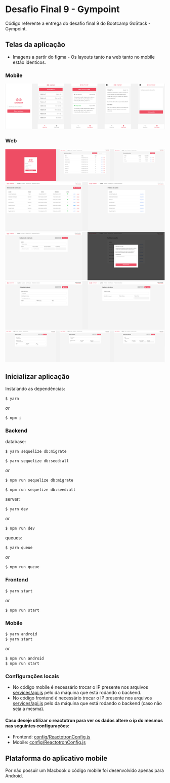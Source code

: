 # Desafio Final 9 - Gympoint

Código referente a entrega do desafio final 9 do Bootcamp GoStack - Gympoint.

## Telas da aplicação
* Imagens a partir do figma - Os layouts tanto na web tanto no mobile estão identicos.
### Mobile

![Mobile1](https://github.com/filipebsmaia/gympoint/blob/master/imgs/mobile1.png)

### Web

![Web1](https://github.com/filipebsmaia/gympoint/blob/master/imgs/web1.png)
![Web2](https://github.com/filipebsmaia/gympoint/blob/master/imgs/web2.png)
![Web3](https://github.com/filipebsmaia/gympoint/blob/master/imgs/web3.png)
![Web4](https://github.com/filipebsmaia/gympoint/blob/master/imgs/web4.png)
![Web5](https://github.com/filipebsmaia/gympoint/blob/master/imgs/web5_2.png)

## Inicializar aplicação

Instalando as dependências:

```
$ yarn
```

_or_

```
$ npm i
```

### Backend

database:

```
$ yarn sequelize db:migrate
```

```
$ yarn sequelize db:seed:all
```

_or_

```
$ npm run sequelize db:migrate
```

```
$ npm run sequelize db:seed:all
```

server:

```
$ yarn dev
```

_or_

```
$ npm run dev
```

queues:

```
$ yarn queue
```

_or_

```
$ npm run queue
```

### Frontend

```
$ yarn start
```

_or_

```
$ npm run start
```

### Mobile

```
$ yarn android
$ yarn start
```

_or_

```
$ npm run android
$ npm run start
```

### Configurações locais

- No código mobile é necessário trocar o IP presente nos arquivos [services/api.js](https://github.com/filipebsmaia/gympoint/blob/master/mobile/src/services/api.js/) pelo da máquina que está rodando o backend.
- No código frontend é necessário trocar o IP presente nos arquivos [services/api.js](https://github.com/filipebsmaia/gympoint/blob/master/frontend/src/services/api.js/) pelo da máquina que está rodando o backend (caso não seja a mesma).

#### Caso deseje utilizar o reactotron para ver os dados altere o ip do mesmos nas seguintes configurações:

- Frontend: [config/ReactotronConfig.js](https://github.com/filipebsmaia/gympoint/blob/master/frontend/src/config/ReactotronConfig.js/)
- Mobile: [config/ReactotronConfig.js](https://github.com/filipebsmaia/gympoint/blob/master/mobile/src/config/ReactotronConfig.js/)

## Plataforma do aplicativo mobile

Por não possuir um Macbook o código mobile foi desenvolvido apenas para Android.
